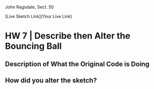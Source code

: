John Ragsdale, Sect. 50

[Live Sketch Link](Your Live Link)


# HW 7 | Describe then Alter the Bouncing Ball

## Description of What the Original Code is Doing

<!--
--This is a Comment Block--

The code is telling the program to start the ball in the upper left hand corner (at 1,1) and telling the ball to follow a diagonal path of y=x. When the ball would reduce in size (or leave the area) then the math is shifted to one of the variable getting a negative sign so the path is similiar to y=-x.

When the mouse is clicked, the direction changes by 1/2 and the speed changes by 10. WHen clicked again, will increase by same factor. When pressed a third time, the speed reduces back to 1/2.

-->


## How did you alter the sketch?

<!--
I changed teh background to grey and increased the speed from 10 to 20. This meant everytime the mouse was clicked, the speed went from 1 to 20. 
-->
